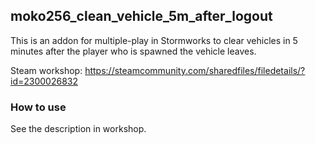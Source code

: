 ## moko256_clean_vehicle_5m_after_logout

This is an addon for multiple-play in Stormworks to clear vehicles in 5 minutes after the player who is spawned the vehicle leaves.

Steam workshop: https://steamcommunity.com/sharedfiles/filedetails/?id=2300026832


### How to use

See the description in workshop.
